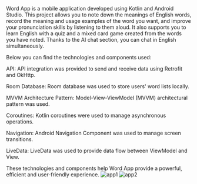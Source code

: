 
Word App is a mobile application developed using Kotlin and Android Studio. This project allows you to note down the meanings of English words, record the meaning and usage examples of the word you want, and improve your pronunciation skills by listening to them aloud. It also supports you to learn English with a quiz and a mixed card game created from the words you have noted. Thanks to the AI chat section, you can chat in English simultaneously.

Below you can find the technologies and components used:

API: API integration was provided to send and receive data using Retrofit and OkHttp.

Room Database: Room database was used to store users' word lists locally.

MVVM Architecture Pattern: Model-View-ViewModel (MVVM) architectural pattern was used.

Coroutines: Kotlin coroutines were used to manage asynchronous operations.

Navigation: Android Navigation Component was used to manage screen transitions.

LiveData: LiveData was used to provide data flow between ViewModel and View.

These technologies and components help Word App provide a powerful, efficient and user-friendly experience.
![app1](https://github.com/erenozdemr/WordApp/assets/116838734/3bbb2c69-34ad-4c29-a5b4-ad49bd74b8e5)
![app2](https://github.com/erenozdemr/WordApp/assets/116838734/a2809b41-eac8-4b84-b4c3-cbf8057ae061)




